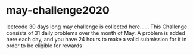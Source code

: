 # may-challenge2020
leetcode 30 days long may challenge is collected here......
This Challenge consists of 31 daily problems over the month of May. A problem is added here each day, and you have 24 hours to make a valid submission for it in order to be eligible for rewards
